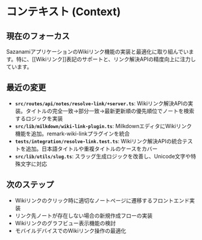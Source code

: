 # コンテキスト (Context)

## 現在のフォーカス

SazanamiアプリケーションのWikiリンク機能の実装と最適化に取り組んでいます。特に、[[Wikiリンク]]表記のサポートと、リンク解決APIの精度向上に注力しています。

## 最近の変更

- **`src/routes/api/notes/resolve-link/+server.ts`**: Wikiリンク解決APIの実装。タイトルの完全一致→部分一致→最新更新順の優先順位でノートを検索するロジックを実装
- **`src/lib/milkdown/wiki-link-plugin.ts`**: MilkdownエディタにWikiリンク機能を追加。remark-wiki-linkプラグインを統合
- **`tests/integration/resolve-link.test.ts`**: Wikiリンク解決APIの統合テストを追加。日本語タイトルや重複タイトルのケースをカバー
- **`src/lib/utils/slug.ts`**: スラッグ生成ロジックを改善し、Unicode文字や特殊文字に対応

## 次のステップ

- Wikiリンクのクリック時に適切なノートページに遷移するフロントエンド実装
- リンク先ノートが存在しない場合の新規作成フローの実装
- Wikiリンクのグラフビュー表示機能の検討
- モバイルデバイスでのWikiリンク操作の最適化
